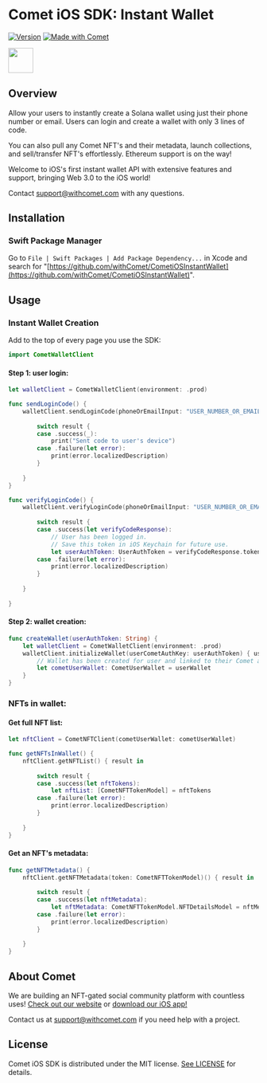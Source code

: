 # Comet iOS SDK: Instant Wallet

[![Version](https://img.shields.io/badge/Release-0.5.1-blue.svg)](https://github.com/withcomet/CometiOSInstantWallet/releases)
[![Made with Comet](https://img.shields.io/badge/Made%20with-Comet-%23d98a44.svg)](https://withcomet.com)

<p align="left">
  <img src="https://www.withcomet.com/comet.png" height="50" />
</p>

## Overview

Allow your users to instantly create a Solana wallet using just their phone number or email. Users can login and create a wallet with only 3 lines of code.

You can also pull any Comet NFT's and their metadata, launch collections, and sell/transfer NFT's effortlessly. Ethereum support is on the way! 

Welcome to iOS's first instant wallet API with extensive features and support, bringing Web 3.0 to the iOS world!

Contact support@withcomet.com with any questions.

## Installation

### Swift Package Manager

Go to `File | Swift Packages | Add Package Dependency...` in Xcode and search for "[https://github.com/withComet/CometiOSInstantWallet](https://github.com/withComet/CometiOSInstantWallet)".

## Usage

### Instant Wallet Creation

Add to the top of every page you use the SDK:

````swift
import CometWalletClient
````

#### Step 1: user login:

````swift
let walletClient = CometWalletClient(environment: .prod)

func sendLoginCode() {
    walletClient.sendLoginCode(phoneOrEmailInput: "USER_NUMBER_OR_EMAIL") { result in
        
        switch result {
        case .success(_):
            print("Sent code to user's device")
        case .failure(let error):
            print(error.localizedDescription)
        }
        
    }
}

func verifyLoginCode() {
    walletClient.verifyLoginCode(phoneOrEmailInput: "USER_NUMBER_OR_EMAIL", verificationCode: "CODE_SENT_TO_DEVICE") { result in
        
        switch result {
        case .success(let verifyCodeResponse):
            // User has been logged in.
            // Save this token in iOS Keychain for future use.
            let userAuthToken: UserAuthToken = verifyCodeResponse.token
        case .failure(let error):
            print(error.localizedDescription)
        }
        
    }
    
}
````

#### Step 2: wallet creation:

````swift
func createWallet(userAuthToken: String) {
    let walletClient = CometWalletClient(environment: .prod)
    walletClient.initializeWallet(userCometAuthKey: userAuthToken) { userWallet in
        // Wallet has been created for user and linked to their Comet account.
        let cometUserWallet: CometUserWallet = userWallet
    }
}
````

### NFTs in wallet:

#### Get full NFT list:

````swift
let nftClient = CometNFTClient(cometUserWallet: cometUserWallet)

func getNFTsInWallet() {
    nftClient.getNFTList() { result in
        
        switch result {
        case .success(let nftTokens):
            let nftList: [CometNFTTokenModel] = nftTokens
        case .failure(let error):
            print(error.localizedDescription)
        }
        
    }
}
````

#### Get an NFT's metadata:

````swift
func getNFTMetadata() {
    nftClient.getNFTMetadata(token: CometNFTTokenModel)() { result in
        
        switch result {
        case .success(let nftMetadata):
            let nftMetadata: CometNFTTokenModel.NFTDetailsModel = nftMetadata
        case .failure(let error):
            print(error.localizedDescription)
        }
        
    }
}
````

## About Comet
We are building an NFT-gated social community platform with countless uses! [Check out our website](http://withcomet.com) or [download our iOS app!](https://testflight.apple.com/join/Cat8eIhd)

Contact us at support@withcomet.com if you need help with a project.

## License

Comet iOS SDK is distributed under the MIT license. [See LICENSE](./LICENSE.md) for details.
